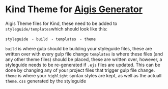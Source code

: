 # Kind Theme for [Aigis Generator](http://aigis.com)

Aigis Theme files for Kind, these need to be added to `styleguide/templates`which should look like this:

`styleguide`
` - build`
` - templates`
` - theme`

`build` is where gulp should be building your styleguide files, these are written over with every gulp file change
`templates` is where these files (and any other theme files) should be placed, these are written over, however, a styleguide needs to be re-generated if `.ejs` files are updated. This can be done by changing any of your project files that trigger gulp file change.
`theme` is where your `highlight` syntax styles are kept, as well as the actuall `theme.css` generated by the styleguide
